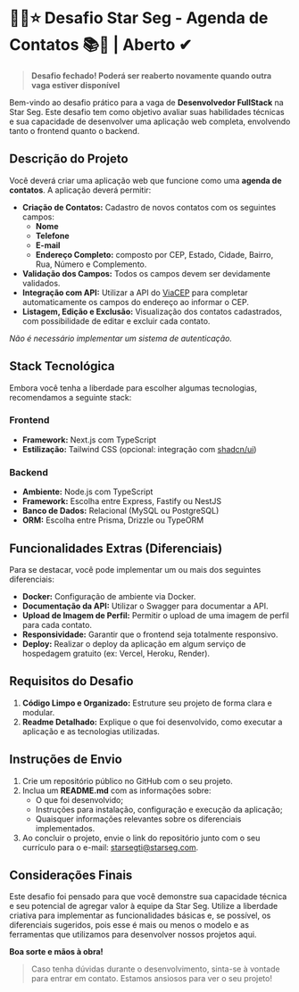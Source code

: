 # 👨‍💻⭐ Desafio Star Seg - Agenda de Contatos 📚📱 | Aberto ✔

> **Desafio fechado! Poderá ser reaberto novamente quando outra vaga estiver disponível**

Bem-vindo ao desafio prático para a vaga de **Desenvolvedor FullStack** na Star Seg. Este desafio tem como objetivo avaliar suas habilidades técnicas e sua capacidade de desenvolver uma aplicação web completa, envolvendo tanto o frontend quanto o backend.

## Descrição do Projeto

Você deverá criar uma aplicação web que funcione como uma **agenda de contatos**. A aplicação deverá permitir:

- **Criação de Contatos:** Cadastro de novos contatos com os seguintes campos:
  - **Nome**
  - **Telefone**
  - **E-mail**
  - **Endereço Completo:** composto por CEP, Estado, Cidade, Bairro, Rua, Número e Complemento.
- **Validação dos Campos:** Todos os campos devem ser devidamente validados.
- **Integração com API:** Utilizar a API do [ViaCEP](https://viacep.com.br/) para completar automaticamente os campos do endereço ao informar o CEP.
- **Listagem, Edição e Exclusão:** Visualização dos contatos cadastrados, com possibilidade de editar e excluir cada contato.

_Não é necessário implementar um sistema de autenticação._

## Stack Tecnológica

Embora você tenha a liberdade para escolher algumas tecnologias, recomendamos a seguinte stack:

### Frontend
- **Framework:** Next.js com TypeScript
- **Estilização:** Tailwind CSS (opcional: integração com [shadcn/ui](https://github.com/shadcn/ui))

### Backend
- **Ambiente:** Node.js com TypeScript
- **Framework:** Escolha entre Express, Fastify ou NestJS
- **Banco de Dados:** Relacional (MySQL ou PostgreSQL)
- **ORM:** Escolha entre Prisma, Drizzle ou TypeORM

## Funcionalidades Extras (Diferenciais)

Para se destacar, você pode implementar um ou mais dos seguintes diferenciais:

- **Docker:** Configuração de ambiente via Docker.
- **Documentação da API:** Utilizar o Swagger para documentar a API.
- **Upload de Imagem de Perfil:** Permitir o upload de uma imagem de perfil para cada contato.
- **Responsividade:** Garantir que o frontend seja totalmente responsivo.
- **Deploy:** Realizar o deploy da aplicação em algum serviço de hospedagem gratuito (ex: Vercel, Heroku, Render).

## Requisitos do Desafio

1. **Código Limpo e Organizado:** Estruture seu projeto de forma clara e modular.
2. **Readme Detalhado:** Explique o que foi desenvolvido, como executar a aplicação e as tecnologias utilizadas.

## Instruções de Envio

1. Crie um repositório público no GitHub com o seu projeto.
2. Inclua um **README.md** com as informações sobre:
   - O que foi desenvolvido;
   - Instruções para instalação, configuração e execução da aplicação;
   - Quaisquer informações relevantes sobre os diferenciais implementados.
3. Ao concluir o projeto, envie o link do repositório junto com o seu currículo para o e-mail: [starsegti@starseg.com](mailto:starsegti@starseg.com).

## Considerações Finais

Este desafio foi pensado para que você demonstre sua capacidade técnica e seu potencial de agregar valor à equipe da Star Seg. Utilize a liberdade criativa para implementar as funcionalidades básicas e, se possível, os diferenciais sugeridos, pois esse é mais ou menos o modelo e as ferramentas que utilizamos para desenvolver nossos projetos aqui.

**Boa sorte e mãos à obra!**

> Caso tenha dúvidas durante o desenvolvimento, sinta-se à vontade para entrar em contato. Estamos ansiosos para ver o seu projeto! 

